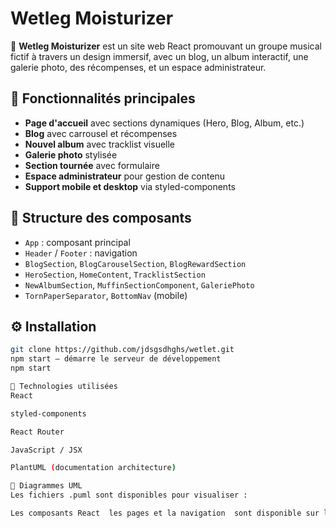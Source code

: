 # Wetleg Moisturizer

🌿 **Wetleg Moisturizer** est un site web React promouvant un groupe musical fictif à travers un design immersif, avec un blog, un album interactif, une galerie photo, des récompenses, et un espace administrateur.

## 🚀 Fonctionnalités principales

- **Page d'accueil** avec sections dynamiques (Hero, Blog, Album, etc.)
- **Blog** avec carrousel et récompenses
- **Nouvel album** avec tracklist visuelle
- **Galerie photo** stylisée
- **Section tournée** avec formulaire
- **Espace administrateur** pour gestion de contenu
- **Support mobile et desktop** via styled-components

## 🧱 Structure des composants

- `App` : composant principal
- `Header` / `Footer` : navigation
- `BlogSection`, `BlogCarouselSection`, `BlogRewardSection`
- `HeroSection`, `HomeContent`, `TracklistSection`
- `NewAlbumSection`, `MuffinSectionComponent`, `GaleriePhoto`
- `TornPaperSeparator`, `BottomNav` (mobile)
## ⚙️ Installation

```bash
git clone https://github.com/jdsgsdhghs/wetlet.git
npm start — démarre le serveur de développement
npm start

🧩 Technologies utilisées
React

styled-components

React Router

JavaScript / JSX

PlantUML (documentation architecture)

📐 Diagrammes UML
Les fichiers .puml sont disponibles pour visualiser :

Les composants React  les pages et la navigation  sont disponible sur le  fifhier pdf

